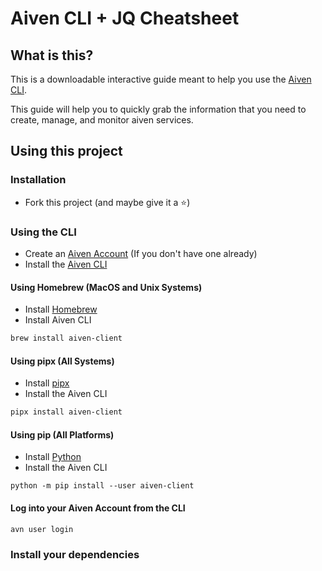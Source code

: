 # Aiven CLI + JQ Cheatsheet

## What is this?

This is a downloadable interactive guide meant to help you use the [Aiven CLI].

This guide will help you to quickly grab the information that you need to create, manage, and monitor aiven services.

## Using this project

### Installation

- Fork this project (and maybe give it a ⭐)

### Using the CLI

- Create an [Aiven Account][Aiven] (If you don't have one already)
- Install the [Aiven CLI]

#### Using Homebrew (MacOS and Unix Systems)

- Install [Homebrew](https://brew.sh)
- Install Aiven CLI

```sh
brew install aiven-client
```

#### Using pipx (All Systems)

- Install [pipx](https://pipx.pypa.io/latest/installation/)
- Install the Aiven CLI

```sh
pipx install aiven-client
```

#### Using pip (All Platforms)

- Install [Python](https://www.python.org/downloads/)
- Install the Aiven CLI

```shell
python -m pip install --user aiven-client
```

#### Log into your Aiven Account from the CLI

```sh
avn user login

```

### Install your dependencies

[Aiven]: https://aiven.io
[Aiven CLI]: https://aiven.io/docs/tools/cli
